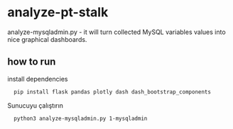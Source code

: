 
# analyze-pt-stalk

analyze-mysqladmin.py - it will turn collected MySQL variables values into nice graphical dashboards.
  
## how to run

install dependencies

```bash
  pip install flask pandas plotly dash dash_bootstrap_components
```

Sunucuyu çalıştırın

```bash
  python3 analyze-mysqladmin.py 1-mysqladmin

```

  
